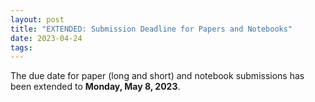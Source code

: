 ```yaml
---
layout: post
title: "EXTENDED: Submission Deadline for Papers and Notebooks"
date: 2023-04-24
tags:
---
```


The due date for paper (long and short) and notebook submissions
has been extended to **Monday, May 8, 2023**.
